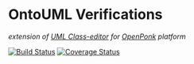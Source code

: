 # OntoUML Verifications

*extension of [UML Class-editor](https://github.com/OpenPonk/class-editor) for [OpenPonk](https://github.com/OpenPonk/openponk) platform*

[![Build Status](https://travis-ci.com/OpenPonk/ontouml-verifications.svg?branch=master)](https://travis-ci.com/OpenPonk/ontouml-verifications) [![Coverage Status](https://coveralls.io/repos/github/OpenPonk/ontouml-verifications/badge.svg?branch=master)](https://coveralls.io/github/OpenPonk/ontouml-verifications?branch=master)
